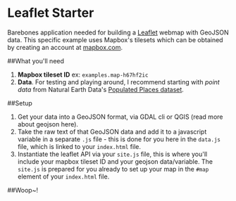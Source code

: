 Leaflet Starter
===============

Barebones application needed for building a [Leaflet](http://leafletjs.com) webmap with GeoJSON data. This specific example uses Mapbox's tilesets which can be obtained by creating an account at [mapbox.com](http://mapbox.com).

##What you'll need

1. **Mapbox tileset ID** ex: `examples.map-h67hf2ic`
2. **Data**. For testing and playing around, I recommend starting with *point data* from Natural Earth Data's [Populated Places dataset](http://www.naturalearthdata.com/downloads/10m-cultural-vectors/10m-populated-places/).

##Setup

1. Get your data into a GeoJSON format, via GDAL cli or QGIS (read more about geojson here).
2. Take the raw text of that GeoJSON data and add it to a javascript variable in a separate `.js` file - this is done for you here in the `data.js` file, which is linked to your `index.html` file.
3. Instantiate the leaflet API via your `site.js` file, this is where you'll include your mapbox tileset ID and your geojson data/variable. The `site.js` is prepared for you already to set up your map in the `#map` element of your `index.html` file.

##Woop~!
